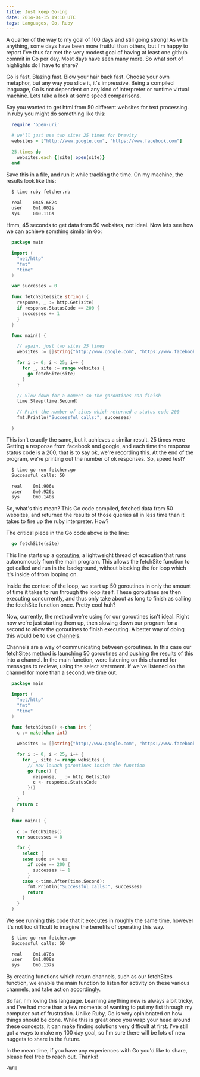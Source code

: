 ```yaml
---
title: Just keep Go-ing
date: 2014-04-15 19:10 UTC
tags: Languages, Go, Ruby
---
```


A quarter of the way to my goal of 100 days and still going strong! As with
anything, some days have been more fruitful than others, but I'm happy to report
I've thus far met the very modest goal of having at least one github commit in
Go per day. Most days have seen many more. So what sort of highlights do I have
to share?

Go is fast. Blazing fast. Blow your hair back fast. Choose your own metaphor,
but any way you slice it, it's impressive. Being a compiled language, Go is not
dependent on any kind of interpreter or runtime virtual machine. Lets take a look at
some speed comparisons.

Say you wanted to get html from 50 different websites for text processing. In
ruby you might do something like this:

  ```ruby
    require 'open-uri'

    # we'll just use two sites 25 times for brevity
    websites = ["http://www.google.com", "https://www.facebook.com"]

    25.times do
      websites.each {|site| open(site)}
    end

  ```

Save this in a file, and run it while tracking the time. On my machine, the
results look like this:

  ```bash
    $ time ruby fetcher.rb

    real    0m45.682s
    user    0m1.002s
    sys     0m0.116s
  ```

Hmm, 45 seconds to get data from 50 websites, not ideal. Now lets see how we can
achieve somthing similar in Go:

  ```go
    package main

    import (
      "net/http"
      "fmt"
      "time"
    )

    var successes = 0

    func fetchSite(site string) {
      response, _ := http.Get(site)
      if response.StatusCode == 200 {
        successes += 1
      }
    }

    func main() {

      // again, just two sites 25 times
      websites := []string{"http://www.google.com", "https://www.facebook.com"}

      for i := 0; i < 25; i++ {
        for _, site := range websites {
          go fetchSite(site)
        }
      }

      // Slow down for a moment so the goroutines can finish
      time.Sleep(time.Second)

      // Print the number of sites which returned a status code 200
      fmt.Println("Successful calls:", successes)

    }
  ```
This isn't exactly the same, but it achieves a similar result. 25 times were
Getting a response from facebook and google, and each time the response status
code is a 200, that is to say ok, we're recording this. At the end of the
program, we're printing out the number of ok responses. So, speed test?

  ```bash
    $ time go run fetcher.go
    Successful calls: 50

    real    0m1.906s
    user    0m0.926s
    sys     0m0.140s
  ```
So, what's this mean? This Go code compiled, fetched data from 50 websites, and
returned the results of those queries all in less time than it takes to fire up
the ruby interpreter. How?

The critical piece in the Go code above is the line:

  ```go
    go fetchSite(site)
  ```
This line starts up a <a
href="http://golang.org/doc/effective_go.html#goroutines" target="blank">
goroutine</a>, a lightweight thread of execution that runs
autonomously from the main program. This allows the fetchSite function to get
called and run in the background, without blocking the for loop which it's
inside of from looping on.

Inside the context of the loop, we start up 50 goroutines in only the amount of
time it takes to run through the loop itself. These goroutines are then
executing concurrently, and thus only take about as long to finish as calling
the fetchSite function once. Pretty cool huh?

Now, currently, the method we're using for our goroutines isn't ideal. Right now
we're just starting them up, then slowing down our program for a second to allow
the goroutines to finish executing. A better way of doing this would be to use
<a href="http://golang.org/doc/effective_go.html#channels" target="blank">
channels</a>.

Channels are a way of communicating between goroutines. In this
case our fetchSites method is launching 50 goroutines and pushing the results of
this into a channel. In the main function, were listening on this channel for
messages to recieve, using the select statement. If we've listened on the
channel for more than a second, we time out.

  ```go
    package main

    import (
      "net/http"
      "fmt"
      "time"
    )

    func fetchSites() <-chan int {
      c := make(chan int)

      websites := []string{"http://www.google.com", "https://www.facebook.com"}

      for i := 0; i < 25; i++ {
        for _, site := range websites {
          // now launch goroutines inside the function
          go func() {
            response, _ := http.Get(site)
            c <- response.StatusCode
          }()
        }
      }
      return c
    }

    func main() {

      c := fetchSites()
      var successes = 0

      for {
        select {
        case code := <-c:
          if code == 200 {
            successes += 1
          }
        case <-time.After(time.Second):
          fmt.Println("Successful calls:", successes)
          return
        }
      }
    }
  ```

We see running this code that it executes in roughly the same time, however it's
not too difficult to imagine the benefits of operating this way.

  ```bash
    $ time go run fetcher.go
    Successful calls: 50

    real    0m1.876s
    user    0m1.008s
    sys     0m0.137s
  ```
By creating functions which return channels, such as our fetchSites function, we
enable the main function to listen for activity on these various channels, and
take action accordingly.

So far, I'm loving this language. Learning anything new is always a bit tricky,
and I've had more than a few moments of wanting to put my fist through my
computer out of frustration. Unlike Ruby, Go is very opinionated on how things
should be done. While this is great once you wrap your head around these
concepts, it can make finding solutions very difficult at first. I've still got
a ways to make my 100 day goal, so I'm sure there will be lots of new nuggets to
share in the future.

In the mean time, if you have any experiences with Go you'd like to share,
please feel free to reach out. Thanks!

-Will
